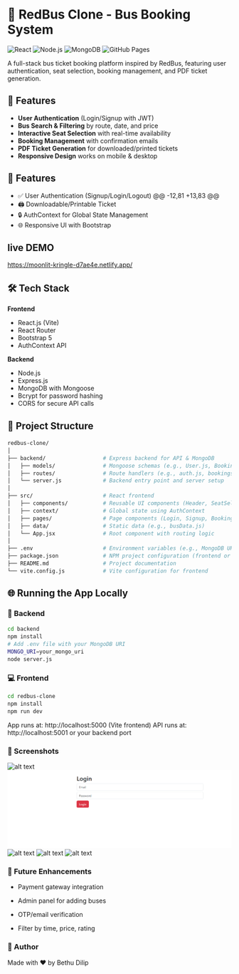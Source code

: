 # 🚌 RedBus Clone - Bus Booking System

![React](https://img.shields.io/badge/React-20232A?style=for-the-badge&logo=react&logoColor=61DAFB)
![Node.js](https://img.shields.io/badge/Node.js-43853D?style=for-the-badge&logo=node.js&logoColor=white)
![MongoDB](https://img.shields.io/badge/MongoDB-4EA94B?style=for-the-badge&logo=mongodb&logoColor=white)
![GitHub Pages](https://img.shields.io/badge/GitHub%20Pages-222222?style=for-the-badge&logo=github&logoColor=white)

A full-stack bus ticket booking platform inspired by RedBus, featuring user authentication, seat selection, booking management, and PDF ticket generation.

## 🌟 Features

- **User Authentication** (Login/Signup with JWT)
- **Bus Search & Filtering** by route, date, and price
- **Interactive Seat Selection** with real-time availability
- **Booking Management** with confirmation emails
- **PDF Ticket Generation** for downloaded/printed tickets
- **Responsive Design** works on mobile & desktop

## 🚀 Features

- ✅ User Authentication (Signup/Login/Logout)
@@ -12,81 +13,83 @@
- 🖨️ Downloadable/Printable Ticket
- 🔒 AuthContext for Global State Management
- 🌐 Responsive UI with Bootstrap
## live DEMO
https://moonlit-kringle-d7ae4e.netlify.app/

## 🛠️ Tech Stack

**Frontend**  
- React.js (Vite)
- React Router
- Bootstrap 5
- AuthContext API

**Backend**  
- Node.js
- Express.js
- MongoDB with Mongoose
- Bcrypt for password hashing
- CORS for secure API calls

## 📁 Project Structure

```bash
redbus-clone/
│
├── backend/                  # Express backend for API & MongoDB
│   ├── models/               # Mongoose schemas (e.g., User.js, Booking.js)
│   ├── routes/               # Route handlers (e.g., auth.js, bookings.js)
│   └── server.js             # Backend entry point and server setup
│
├── src/                      # React frontend
│   ├── components/           # Reusable UI components (Header, SeatSelector, etc.)
│   ├── context/              # Global state using AuthContext
│   ├── pages/                # Page components (Login, Signup, BookingConfirmation)
│   ├── data/                 # Static data (e.g., busData.js)
│   └── App.jsx               # Root component with routing logic
│
├── .env                      # Environment variables (e.g., MongoDB URI)
├── package.json              # NPM project configuration (frontend or full monorepo)
├── README.md                 # Project documentation
└── vite.config.js            # Vite configuration for frontend
```

## 🌐 Running the App Locally

### 🔧 Backend

```bash
cd backend
npm install
# Add .env file with your MongoDB URI
MONGO_URI=your_mongo_uri
node server.js
```
 ### 💻 Frontend
 ```bash
 cd redbus-clone
npm install
npm run dev
```
App runs at: http://localhost:5000 (Vite frontend)
API runs at: http://localhost:5001 or your backend port

### 📸 Screenshots
![alt text](<Screenshot 2025-05-23 150509.png>)
![alt text](<Screenshot 2025-05-23 150520.png>)
![alt text](<Screenshot 2025-05-23 150616.png>)
![alt text](<Screenshot 2025-05-23 150629.png>)
![alt text](image.png)

### 📌 Future Enhancements
- Payment gateway integration

- Admin panel for adding buses

- OTP/email verification

- Filter by time, price, rating

### 🙌 Author
Made with ❤️ by Bethu Dilip
